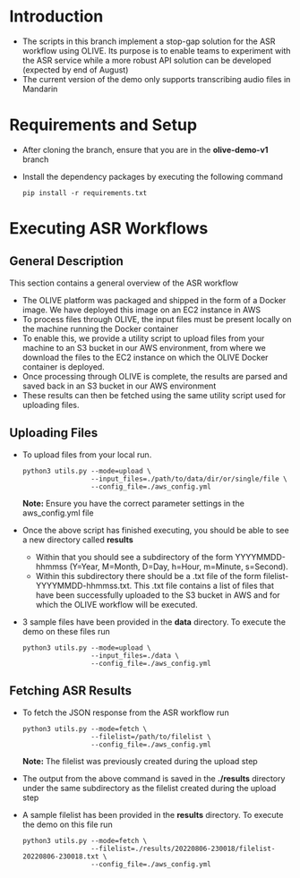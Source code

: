 # Introduction
* The scripts in this branch implement a stop-gap solution for the ASR workflow using OLIVE. 
Its purpose is to enable teams to experiment with the ASR service while a more robust API solution 
can be developed (expected by end of August)
* The current version of the demo only supports transcribing audio files in Mandarin

# Requirements and Setup
* After cloning the branch, ensure that you are in the **olive-demo-v1** branch
* Install the dependency packages by executing the following command
  
  ```
  pip install -r requirements.txt
  ```

# Executing ASR Workflows

## General Description
This section contains a general overview of the ASR workflow
* The OLIVE platform was packaged and shipped in the form of a Docker image. We have deployed this image on an EC2 instance in AWS
* To process files through OLIVE, the input files must be present locally on the machine running the Docker container
* To enable this, we provide a utility script to upload files from your machine to an S3 bucket in our AWS environment, from where we download the files to the EC2 instance on which the OLIVE Docker container is deployed. 
* Once processing through OLIVE is complete, the results are parsed and saved back in an S3 bucket in our AWS environment
* These results can then be fetched using the same utility script used for uploading files. 

## Uploading Files
* To upload files from your local run. 

    ```
    python3 utils.py --mode=upload \
                     --input_files=./path/to/data/dir/or/single/file \
                     --config_file=./aws_config.yml
    ```
    **Note:** Ensure you have the correct parameter settings in the aws_config.yml file

* Once the above script has finished executing, you should be able to see a new directory called **results**
  * Within that you should see a subdirectory of the form YYYYMMDD-hhmmss (Y=Year, M=Month, D=Day, h=Hour, m=Minute, s=Second). 
  * Within this subdirectory there should be a .txt file of the form filelist-YYYYMMDD-hhmmss.txt. This .txt file contains a list of files that have been successfully uploaded to the S3 bucket in AWS and for which the OLIVE workflow will be executed. 
* 3 sample files have been provided in the **data** directory. To execute the demo on these files run
    ```
    python3 utils.py --mode=upload \
                     --input_files=./data \
                     --config_file=./aws_config.yml
    ```


## Fetching ASR Results
* To fetch the JSON response from the ASR workflow run
    
    ```
    python3 utils.py --mode=fetch \
                     --filelist=/path/to/filelist \
                     --config_file=./aws_config.yml
    ```
    
    **Note:** The filelist was previously created during the upload step

* The output from the above command is saved in the **./results** directory under the same subdirectory as the filelist created during the upload step
* A sample filelist has been provided in the **results** directory. To execute the demo on this file run
    ```
    python3 utils.py --mode=fetch \
                     --filelist=./results/20220806-230018/filelist-20220806-230018.txt \
                     --config_file=./aws_config.yml
    ```
